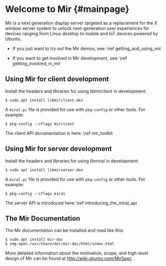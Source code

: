 Welcome to Mir {#mainpage}
==============

Mir is a next generation display server targeted as a replacement for the X
window server system to unlock next-generation user experiences for devices
ranging from Linux desktop to mobile and IoT devices powered by Ubuntu.

 - If you just want to try out the Mir demos, see: \ref getting_and_using_mir

 - If you want to get involved in Mir development, see: \ref getting_involved_in_mir

Using Mir for client development
--------------------------------

Install the headers and libraries for using libmirclient in development:

    $ sudo apt install libmirclient-dev

A `miral.pc` file is provided for use with `pkg-config` or other tools. For
example:

    $ pkg-config --cflags mirclient

The client API documentation is here: \ref mir_toolkit

Using Mir for server development
--------------------------------

Install the headers and libraries for using libmiral in development:

    $ sudo apt install libmirserver-dev

A `miral.pc` file is provided for use with `pkg-config` or other tools. For
example: 

    $ pkg-config --cflags miral

The server API is introduced here: \ref introducing_the_miral_api

The Mir Documentation
---------------------

The Mir documentation can be installed and read like this:

    $ sudo apt install mir-doc
    $ xdg-open /usr/share/doc/mir-doc/html/index.html

More detailed information about the motivation, scope, and high-level design
of Mir can be found at http://wiki.ubuntu.com/MirSpec .

